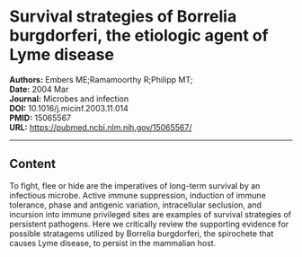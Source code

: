 # Survival strategies of Borrelia burgdorferi, the etiologic agent of Lyme disease

**Authors:** Embers ME;Ramamoorthy R;Philipp MT;  
**Date:** 2004 Mar  
**Journal:** Microbes and infection  
**DOI:** 10.1016/j.micinf.2003.11.014  
**PMID:** 15065567  
**URL:** https://pubmed.ncbi.nlm.nih.gov/15065567/

---

## Content

To fight, flee or hide are the imperatives of long-term survival by an infectious microbe. Active immune suppression, induction of immune tolerance, phase and antigenic variation, intracellular seclusion, and incursion into immune privileged sites are examples of survival strategies of persistent pathogens. Here we critically review the supporting evidence for possible stratagems utilized by Borrelia burgdorferi, the spirochete that causes Lyme disease, to persist in the mammalian host.
